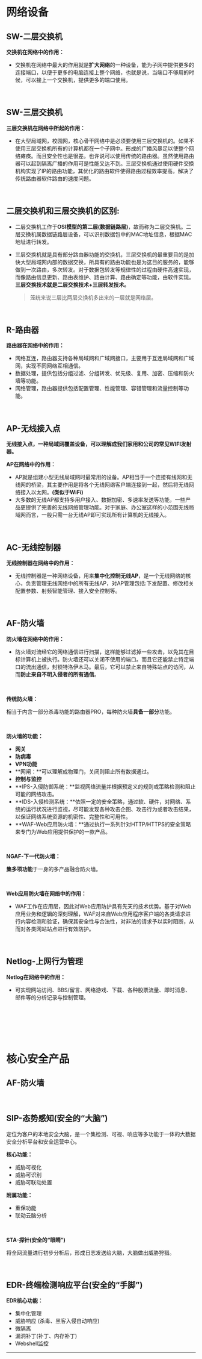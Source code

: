 # 

# 网络设备

## SW-二层交换机

**交换机在网络中的作用：**

- 交换机在网络中最大的作用就是**扩大网络**的一种设备，能为子网中提供更多的连接端口，以便于更多的电脑连接上整个网络，也就是说，当端口不够用的时候，可以接上一个交换机，提供更多的端口使用。  

​	

## SW-三层交换机

**三层交换机在网络中所起的作用：**

- 在大型局域网，校园网，核心骨干网络中是必须要使用三层交换机的。如果不使用三层交换机所有的计算机都在一个子网中。形成的广播风暴足以使整个网络瘫痪。而且安全性也是很差。也许说可以使用传统的路由器。虽然使用路由器可以起到隔离广播的作用可是性能又达不到。三层交换机通过使用硬件交换机构实现了IP的路由功能，其优化的路由软件使得路由过程效率提高，解决了传统路由器软件路由的速度问题。	

​	

## 二层交换机和三层交换机的区别:

- 二层交换机工作于**OSI模型的第二层(数据链路层)**，故而称为二层交换机。二层交换机属数据链路层设备，可以识别数据包中的MAC地址信息，根据MAC地址进行转发。

- 三层交换机就是具有部分路由器功能的交换机，三层交换机的最重要目的是加快大型局域网内部的数据交换，所具有的路由功能也是为这目的服务的，能够做到一次路由，多次转发。对于数据包转发等规律性的过程由硬件高速实现，而像路由信息更新、路由表维护、路由计算、路由确定等功能，由软件实现。
  **三层交换技术就是二层交换技术+三层转发技术。**

  >  笼统来说三层比两层交换机多出来的一层就是网络层。

​	

## R-路由器

**路由器在网络中的作用：**

- 网络互连，路由器支持各种局域网和广域网接口，主要用于互连局域网和广域网，实现不同网络互相通信。
- 数据处理，提供包括分组过滤、分组转发、优先级、复用、加密、压缩和防火墙等功能。
- 网络管理，路由器提供包括配置管理、性能管理、容错管理和流量控制等功能。

​	

## AP-无线接入点

**无线接入点，一种局域网覆盖设备，可以理解成我们家用和公司的常见WIFI发射器。**

**AP在网络中的作用：**

- AP就是组建小型无线局域网时最常用的设备。AP相当于一个连接有线网和无线网的桥梁，其主要作用是将各个无线网络客户端连接到一起，然后将无线网络接入以太网。**(类似于WiFi)**
- 大多数的无线AP都支持多用户接入、数据加密、多速率发送等功能，一些产品更提供了完善的无线网络管理功能。对于家庭、办公室这样的小范围无线局域网而言，一般只需一台无线AP即可实现所有计算机的无线接入。

​	

## AC-无线控制器

**无线控制器在网络中的作用：**

- 无线控制器是一种网络设备，用来**集中化控制无线AP**，是一个无线网络的核心，负责管理无线网络中的所有无线AP，对AP管理包括:下发配置、修改相关配置参数、射频智能管理、接入安全控制等。

​	

## AF-防火墙

**防火墙在网络中的作用：**

- 防火墙对流经它的网络通信进行扫描，这样能够过滤掉一些攻击，以免其在目标计算机上被执行。防火墙还可以关闭不使用的端口。而且它还能禁止特定端口的流出通信，封锁特洛伊木马。最后，它可以禁止来自特殊站点的访问，从而**防止来自不明入侵者的所有通信**。

​	

**传统防火墙：**

相当于内含一部分杀毒功能的路由器PRO，每种防火墙**具备一部分**功能。

​	

**防火墙的功能：**

- **网关**
- **防病毒**
- **VPN功能**
- **网闸：**可以理解成物理门，关闭则阻止所有数据通过。
- **控制与监控**
- **IPS-入侵防御系统：**监视网络流量并根据预定义的规则或策略检测和阻止可能的网络攻击。
- **IDS-入侵检测系统：**依照一定的安全策略，通过软、硬件，对网络、系统的运行状况进行监视，尽可能发现各种攻击企图、攻击行为或者攻击结果，以保证网络系统资源的机密性、完整性和可用性。
- **WAF-Web应用防火墙：**通过执行一系列针对HTTP/HTTPS的安全策略来专门为Web应用提供保护的一款产品。

​	

**NGAF-下一代防火墙：**

**集多项功能**于一身的多产品融合防火墙。

​	

**Web应用防火墙在网络中的作用：**

- WAF工作在应用层，因此对Web应用防护具有先天的技术优势。基于对Web应用业务和逻辑的深刻理解，WAF对来自Web应用程序客户端的各类请求进行内容检测和验证，确保其安全性与合法性，对非法的请求予以实时阻断，从而对各类网站站点进行有效防护。

​	

## Netlog-上网行为管理

**Netlog在网络中的作用：**

- 可实现网站访问、BBS/留言、网络游戏、下载、各种股票流量、即时消息、邮件等的分析记录与控制管理。

​	

​	

​	

# 核心安全产品

## AF-防火墙

​	

## SIP-态势感知(安全的“大脑”)

定位为客户的本地安全大脑，是一个集检测、可视、响应等多功能于一体的大数据安全分析平台和安全运营中心。

**核心功能：**

- 威胁可视化
- 威胁可识别
- 威胁可联动处置

**附属功能：**

- 重保功能
- 联动云脑分析

​	

**STA-探针(安全的“眼睛”)**

将全网流量进行初步分析后，形成日志发送给大脑，大脑做出威胁狩猎。

​	

## EDR-终端检测响应平台(安全的“手脚”)

**EDR核心功能：**

- 集中化管理
- 威胁响应 (杀毒、黑客入侵自动响应)
- 微隔离
- 漏洞补丁(补丁、内存补丁)
- Webshell监控

---


